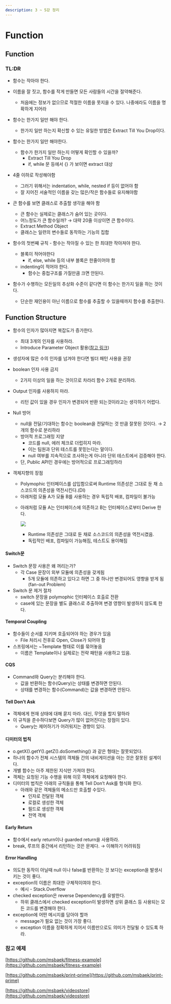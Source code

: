 ```yaml
---
description: 3 ~ 5강 정리
---
```


# Function

## Function

### TL:DR

* 함수는 작아야 한다.
* 이름을 잘 짓고, 함수를 작게 만들면 모든 사람들의 시간을 절약해준다.
  * 처음에는 정보가 없으므로 적절한 이름을 못지을 수 있다. 나중에라도 이름을 명확하게 지어라
* 함수는 한가지 일만 해야 한다.
  * 한가지 일만 하는지 확신할 수 있는 유일한 방법은 Extract Till You Drop이다.



* 함수는 한가지 일만 해야한다.
  * 함수가 한가지 일만 하는지 어떻게 확인할 수 있을까?
    * Extract Till You Drop
    * if, while 문 등에서 {} 가 보이면 extract 대상
* 4줄 이하로 작성해야함
  * 그러기 위해서는 indentation, while, nested if 등이 없어야 함
  * 잘 지어진 서술적인 이름을 갖는 많은/작은 함수들로 유지해야함
* 큰 함수를 보면 클래스로 추출할 생각을 해야 함
  * 큰 함수는 실제로는 클래스가 숨어 있는 곳이다.
  * 어느정도가 큰 함수일까? → 대략 20줄 이상이면 큰 함수이다.
  * Extract Method Object
  * 클래스는 일련의 변수들로 동작하는 기능의 집합
* 함수의 첫번째 규칙 - 함수는 작아질 수 있는 한 최대한 작아져야 한다.
  * 블록이 적어야한다
    * if, else, while 등의 내부 블록은 한줄이어야 함
  * indenting이 적어야 한다.
    * 함수는 중첩구조를 가질만큼 크면 안된다.
* 함수가 수행하는 모든일의 추상화 수준이 같다면 이 함수는 한가지 일을 하는 것이다.
  * 단순한 재인용이 아닌 이름으로 함수를 추출할 수 있을때까지 함수를 추출한다.

## Function Structure

* 함수의 인자가 많아지면 복잡도가 증가한다.
  * 최대 3개의 인자를 사용하라.
  * Introduce Parameter Object 활용([참고 링크](https://www.refactoring.com/catalog/introduceParameterObject.html))
* 생성자에 많은 수의 인자를 넘겨야 한다면 빌더 패턴 사용을 권장
* boolean 인자 사용 금지
  * 2가지 이상의 일을 하는 것이므로 차라리 함수 2개로 분리하라.
* Output 인자를 사용하지 마라.
  * 리턴 값이 있을 경우 인자가 변경되어 반환 되는것이라고는 생각하기 어렵다.
* Null 방어
  * null을 전달/기대하는 함수는 boolean을 전달하는 것 만큼 잘못된 것이다. → 2개의 함수로 분리하라
  * 방어적 프로그래밍 지양
    * 코드를 null, 에러 체크로 더럽히지 마라.
    * 이는 팀원과 단위 테스트를 못믿는다는 말이다.
    * null 여부를 지속적으로 조사하는게 아니라 단위 테스트에서 검증해야 한다.
  * 단, Public API인 경우에는 방어적으로 프로그래밍하라
*   객체지향의 장점

    * Polymophic 인터페이스를 삽입함으로써 Runtime 의존성은 그대로 둔 채 소스코드의 의존성을 역전시킨다.(DI)
    * 아래처럼 모듈 A가 모듈 B를 사용하는 경우 독립적 배포, 컴파일이 불가능



    <img src="https://github.com/genier1/genier1.gitbook.io/assets/19471818/7e37fb5d-ad7c-4a74-a617-cf5a363e7c47" alt="" data-size="original">

    *   아래처럼 모듈 A는 인터페이스에 의존하고 B는 인터페이스로부터 Derive 한다.

        ![](https://github.com/genier1/genier1.gitbook.io/assets/19471818/552a1ad8-7094-46dd-bb9a-046667391cb2)

        * Runtime 의존성은 그대로 둔 채로 소스코드의 의존성을 역전시켰음.
        * 독립적인 배포, 컴파일이 가능해짐, 테스트도 용이해짐



#### Switch문

* Switch 문장 사용은 왜 꺼리는가?
  * 각 Case 문장이 외부 모듈에 의존성을 갖게됨
    * 5개 모듈에 의존하고 있다고 하면 그 중 하나만 변경되어도 영향을 받게 됨 (fan-out Problem)
* Switch 문 제거 절차
  * switch 문장을 polymophic 인터페이스 호출로 전환
  * case에 있는 문장을 별도 클래스로 추출하여 변경 영향이 발생하지 않도록 한다.

#### Temporal Coupling

* 함수들이 순서를 지키며 호출되어야 하는 경우가 있음
  * File 처리시 전후로 Open, Close가 되어야 함
* 스프링에서는 \~Template 형태로 이를 묶어놓음
  * 이름은 Template이나 실제로는 전략 패턴을 사용하고 있음.

#### CQS

* Command와 Query는 분리해야 한다.
  * 값을 반환하는 함수(Query)는 상태를 변경하면 안된다.
  * 상태를 변경하는 함수(Command)는 값을 변경하면 안된다.

#### Tell Don’t Ask

* 객체에게 현재 상태에 대해 묻지 마라. 대신, 무엇을 할지 말하라
* 이 규칙을 준수하다보면 Query가 많이 없어진다는 장점이 있다.
  * Query는 제어하기가 어려워지는 경향이 있다.

#### 디미터의 법칙

* o.getX().getY().getZ().doSomething() 과 같은 형태는 잘못되었다.
* 하나의 함수가 전체 시스템의 객체들 간의 내비게이션을 아는 것은 잘못된 설계이다.
* 개별 함수는 아주 제한된 지식만 가져야 한다.
* 객체는 요청된 기능 수행을 위해 이웃 객체에게 요청해야 한다.
* 디미터의 법칙은 아래의 규칙들을 통해 Tell Don’t Ask를 형식화 한다.
  * 아래와 같은 객체들의 메소드만 호출할 수있다.
    * 인자로 전달된 객체
    * 로컬로 생성한 객체
    * 필드로 생성한 객체
    * 전역 객체

#### Early Return

* 함수에서 early return이나 guarded return을 사용하라.
* break, 루프의 중간에서 리턴하는 것은 문제다. → 이해하기 어려워짐

#### Error Handling

* 의도한 동작이 아닐때 null 이나 false를 반환하는 것 보다는 exception을 발생시키는 것이 좋다.
* exception의 이름은 최대한 구체적이여야 한다.
  * 예시 - Stack.Overflow
* checked exception은 reverse Dependency를 유발한다.
  * 하위 클래스에서 checked exception이 발생하면 상위 클래스 등 사용되는 모든 코드를 변경해야 한다.
* exception에 어떤 메시지를 담아야 할까
  * message가 필요 없는 것이 가장 좋다.
  * exception 이름을 정확하게 지어서 이름만으로도 의미가 전달될 수 있도록 하라.



### 참고 예제

[https://github.com/msbaek/fitness-example](https://github.com/msbaek/fitness-example)

[https://github.com/msbaek/print-prime](https://github.com/msbaek/print-prime)

[https://github.com/msbaek/videostore](https://github.com/msbaek/videostore)
